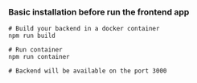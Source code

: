 ### Basic installation before run the frontend app

```
# Build your backend in a docker container
npm run build

# Run container
npm run container

# Backend will be available on the port 3000
```